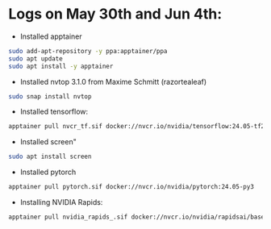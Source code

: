 Logs on May 30th and Jun 4th:
==============================

* Installed apptainer
```bash
sudo add-apt-repository -y ppa:apptainer/ppa
sudo apt update
sudo apt install -y apptainer
```
  
* Installed nvtop 3.1.0 from Maxime Schmitt (razortealeaf)

```bash
sudo snap install nvtop
```
* Installed tensorflow:
```bash
apptainer pull nvcr_tf.sif docker://nvcr.io/nvidia/tensorflow:24.05-tf2-py3-igpu
```
* Installed screen"
```bash
sudo apt install screen
```

* Installed pytorch
```bash
apptainer pull pytorch.sif docker://nvcr.io/nvidia/pytorch:24.05-py3
```

* Installing NVIDIA Rapids:

```bash
apptainer pull nvidia_rapids_.sif docker://nvcr.io/nvidia/rapidsai/base:24.04-cuda12.2-py3.11
```
 
